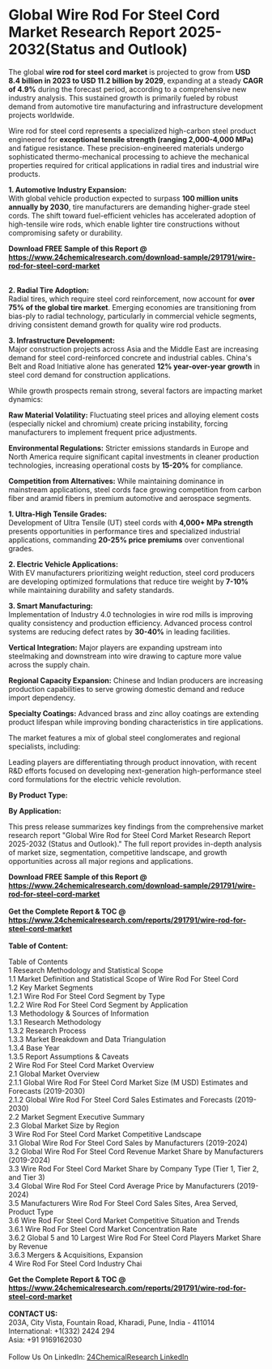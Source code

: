 <h1>Global Wire Rod For Steel Cord Market Research Report 2025-2032(Status and Outlook)</h1><p>The global <strong>wire rod for steel cord market</strong> is projected to grow from <strong>USD 8.4 billion in 2023 to USD 11.2 billion by 2029</strong>, expanding at a steady <strong>CAGR of 4.9%</strong> during the forecast period, according to a comprehensive new industry analysis. This sustained growth is primarily fueled by robust demand from automotive tire manufacturing and infrastructure development projects worldwide.</p><p>Wire rod for steel cord represents a specialized high-carbon steel product engineered for <strong>exceptional tensile strength (ranging 2,000-4,000 MPa)</strong> and fatigue resistance. These precision-engineered materials undergo sophisticated thermo-mechanical processing to achieve the mechanical properties required for critical applications in radial tires and industrial wire products.</p><p><strong>1. Automotive Industry Expansion:</strong><br>
With global vehicle production expected to surpass <strong>100 million units annually by 2030</strong>, tire manufacturers are demanding higher-grade steel cords. The shift toward fuel-efficient vehicles has accelerated adoption of high-tensile wire rods, which enable lighter tire constructions without compromising safety or durability.</p><div><b>Download FREE Sample of this Report @ 
            <a href="https://www.24chemicalresearch.com/download-sample/291791/wire-rod-for-steel-cord-market">
            https://www.24chemicalresearch.com/download-sample/291791/wire-rod-for-steel-cord-market</a></b></div><br><p><strong>2. Radial Tire Adoption:</strong><br>
Radial tires, which require steel cord reinforcement, now account for <strong>over 75% of the global tire market</strong>. Emerging economies are transitioning from bias-ply to radial technology, particularly in commercial vehicle segments, driving consistent demand growth for quality wire rod products.</p><p><strong>3. Infrastructure Development:</strong><br>
Major construction projects across Asia and the Middle East are increasing demand for steel cord-reinforced concrete and industrial cables. China's Belt and Road Initiative alone has generated <strong>12% year-over-year growth</strong> in steel cord demand for construction applications.</p><p>While growth prospects remain strong, several factors are impacting market dynamics:</p><p><strong>Raw Material Volatility:</strong> Fluctuating steel prices and alloying element costs (especially nickel and chromium) create pricing instability, forcing manufacturers to implement frequent price adjustments.</p><p><strong>Environmental Regulations:</strong> Stricter emissions standards in Europe and North America require significant capital investments in cleaner production technologies, increasing operational costs by <strong>15-20%</strong> for compliance.</p><p><strong>Competition from Alternatives:</strong> While maintaining dominance in mainstream applications, steel cords face growing competition from carbon fiber and aramid fibers in premium automotive and aerospace segments.</p><p><strong>1. Ultra-High Tensile Grades:</strong><br>
Development of Ultra Tensile (UT) steel cords with <strong>4,000+ MPa strength</strong> presents opportunities in performance tires and specialized industrial applications, commanding <strong>20-25% price premiums</strong> over conventional grades.</p><p><strong>2. Electric Vehicle Applications:</strong><br>
With EV manufacturers prioritizing weight reduction, steel cord producers are developing optimized formulations that reduce tire weight by <strong>7-10%</strong> while maintaining durability and safety standards.</p><p><strong>3. Smart Manufacturing:</strong><br>
Implementation of Industry 4.0 technologies in wire rod mills is improving quality consistency and production efficiency. Advanced process control systems are reducing defect rates by <strong>30-40%</strong> in leading facilities.</p><p><strong>Vertical Integration:</strong> Major players are expanding upstream into steelmaking and downstream into wire drawing to capture more value across the supply chain.</p><p><strong>Regional Capacity Expansion:</strong> Chinese and Indian producers are increasing production capabilities to serve growing domestic demand and reduce import dependency.</p><p><strong>Specialty Coatings:</strong> Advanced brass and zinc alloy coatings are extending product lifespan while improving bonding characteristics in tire applications.</p><p>The market features a mix of global steel conglomerates and regional specialists, including:</p><p>Leading players are differentiating through product innovation, with recent R&amp;D efforts focused on developing next-generation high-performance steel cord formulations for the electric vehicle revolution.</p><p><strong>By Product Type:</strong></p><p><strong>By Application:</strong></p><p>This press release summarizes key findings from the comprehensive market research report "Global Wire Rod for Steel Cord Market Research Report 2025-2032 (Status and Outlook)." The full report provides in-depth analysis of market size, segmentation, competitive landscape, and growth opportunities across all major regions and applications.</p><div><b>Download FREE Sample of this Report @ 
            <a href="https://www.24chemicalresearch.com/download-sample/291791/wire-rod-for-steel-cord-market">
            https://www.24chemicalresearch.com/download-sample/291791/wire-rod-for-steel-cord-market</a></b></div><br><div><b>Get the Complete Report & TOC @ 
            <a href="https://www.24chemicalresearch.com/reports/291791/wire-rod-for-steel-cord-market">
            https://www.24chemicalresearch.com/reports/291791/wire-rod-for-steel-cord-market</a></b></div><br>
            <b>Table of Content:</b><p>Table of Contents<br />
1 Research Methodology and Statistical Scope<br />
1.1 Market Definition and Statistical Scope of Wire Rod For Steel Cord<br />
1.2 Key Market Segments<br />
1.2.1 Wire Rod For Steel Cord Segment by Type<br />
1.2.2 Wire Rod For Steel Cord Segment by Application<br />
1.3 Methodology & Sources of Information<br />
1.3.1 Research Methodology<br />
1.3.2 Research Process<br />
1.3.3 Market Breakdown and Data Triangulation<br />
1.3.4 Base Year<br />
1.3.5 Report Assumptions & Caveats<br />
2 Wire Rod For Steel Cord Market Overview<br />
2.1 Global Market Overview<br />
2.1.1 Global Wire Rod For Steel Cord Market Size (M USD) Estimates and Forecasts (2019-2030)<br />
2.1.2 Global Wire Rod For Steel Cord Sales Estimates and Forecasts (2019-2030)<br />
2.2 Market Segment Executive Summary<br />
2.3 Global Market Size by Region<br />
3 Wire Rod For Steel Cord Market Competitive Landscape<br />
3.1 Global Wire Rod For Steel Cord Sales by Manufacturers (2019-2024)<br />
3.2 Global Wire Rod For Steel Cord Revenue Market Share by Manufacturers (2019-2024)<br />
3.3 Wire Rod For Steel Cord Market Share by Company Type (Tier 1, Tier 2, and Tier 3)<br />
3.4 Global Wire Rod For Steel Cord Average Price by Manufacturers (2019-2024)<br />
3.5 Manufacturers Wire Rod For Steel Cord Sales Sites, Area Served, Product Type<br />
3.6 Wire Rod For Steel Cord Market Competitive Situation and Trends<br />
3.6.1 Wire Rod For Steel Cord Market Concentration Rate<br />
3.6.2 Global 5 and 10 Largest Wire Rod For Steel Cord Players Market Share by Revenue<br />
3.6.3 Mergers & Acquisitions, Expansion<br />
4 Wire Rod For Steel Cord Industry Chai</p><div><b>Get the Complete Report & TOC @ 
            <a href="https://www.24chemicalresearch.com/reports/291791/wire-rod-for-steel-cord-market">
            https://www.24chemicalresearch.com/reports/291791/wire-rod-for-steel-cord-market</a></b></div><br><b>CONTACT US:</b><br>
            203A, City Vista, Fountain Road, Kharadi, Pune, India - 411014<br>
            International: +1(332) 2424 294<br>
            Asia: +91 9169162030 <br><br>
            Follow Us On LinkedIn: <a href="https://www.linkedin.com/company/24chemicalresearch/">24ChemicalResearch LinkedIn</a>
